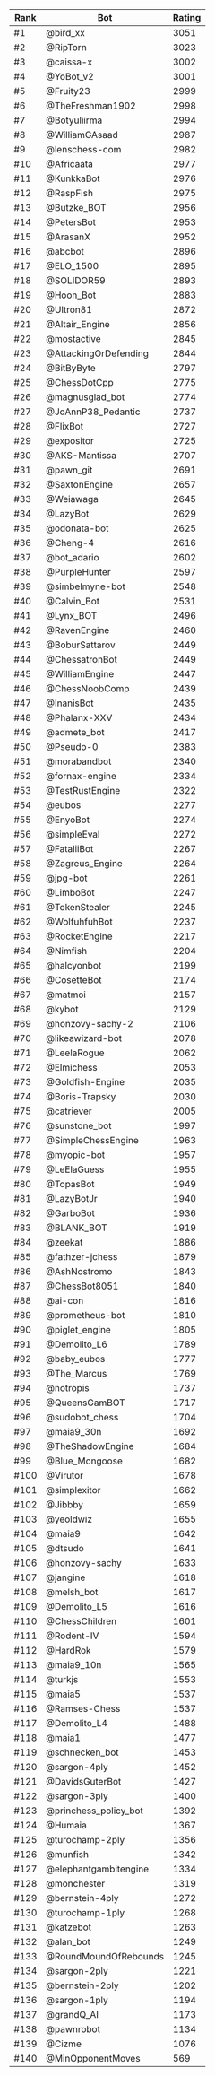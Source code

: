 Rank|Bot|Rating
---|---|---
#1|@bird_xx|3051
#2|@RipTorn|3023
#3|@caissa-x|3002
#4|@YoBot_v2|3001
#5|@Fruity23|2999
#6|@TheFreshman1902|2998
#7|@Botyuliirma|2994
#8|@WilliamGAsaad|2987
#9|@lenschess-com|2982
#10|@Africaata|2977
#11|@KunkkaBot|2976
#12|@RaspFish|2975
#13|@Butzke_BOT|2956
#14|@PetersBot|2953
#15|@ArasanX|2952
#16|@abcbot|2896
#17|@ELO_1500|2895
#18|@SOLIDOR59|2893
#19|@Hoon_Bot|2883
#20|@Ultron81|2872
#21|@Altair_Engine|2856
#22|@mostactive|2845
#23|@AttackingOrDefending|2844
#24|@BitByByte|2797
#25|@ChessDotCpp|2775
#26|@magnusglad_bot|2774
#27|@JoAnnP38_Pedantic|2737
#28|@FlixBot|2727
#29|@expositor|2725
#30|@AKS-Mantissa|2707
#31|@pawn_git|2691
#32|@SaxtonEngine|2657
#33|@Weiawaga|2645
#34|@LazyBot|2629
#35|@odonata-bot|2625
#36|@Cheng-4|2616
#37|@bot_adario|2602
#38|@PurpleHunter|2597
#39|@simbelmyne-bot|2548
#40|@Calvin_Bot|2531
#41|@Lynx_BOT|2496
#42|@RavenEngine|2460
#43|@BoburSattarov|2449
#44|@ChessatronBot|2449
#45|@WilliamEngine|2447
#46|@ChessNoobComp|2439
#47|@InanisBot|2435
#48|@Phalanx-XXV|2434
#49|@admete_bot|2417
#50|@Pseudo-0|2383
#51|@morabandbot|2340
#52|@fornax-engine|2334
#53|@TestRustEngine|2322
#54|@eubos|2277
#55|@EnyoBot|2274
#56|@simpleEval|2272
#57|@FataliiBot|2267
#58|@Zagreus_Engine|2264
#59|@jpg-bot|2261
#60|@LimboBot|2247
#61|@TokenStealer|2245
#62|@WolfuhfuhBot|2237
#63|@RocketEngine|2217
#64|@Nimfish|2204
#65|@halcyonbot|2199
#66|@CosetteBot|2174
#67|@matmoi|2157
#68|@kybot|2129
#69|@honzovy-sachy-2|2106
#70|@likeawizard-bot|2078
#71|@LeelaRogue|2062
#72|@Elmichess|2053
#73|@Goldfish-Engine|2035
#74|@Boris-Trapsky|2030
#75|@catriever|2005
#76|@sunstone_bot|1997
#77|@SimpleChessEngine|1963
#78|@myopic-bot|1957
#79|@LeElaGuess|1955
#80|@TopasBot|1949
#81|@LazyBotJr|1940
#82|@GarboBot|1936
#83|@BLANK_BOT|1919
#84|@zeekat|1886
#85|@fathzer-jchess|1879
#86|@AshNostromo|1843
#87|@ChessBot8051|1840
#88|@ai-con|1816
#89|@prometheus-bot|1810
#90|@piglet_engine|1805
#91|@Demolito_L6|1789
#92|@baby_eubos|1777
#93|@The_Marcus|1769
#94|@notropis|1737
#95|@QueensGamBOT|1717
#96|@sudobot_chess|1704
#97|@maia9_30n|1692
#98|@TheShadowEngine|1684
#99|@Blue_Mongoose|1682
#100|@Virutor|1678
#101|@simplexitor|1662
#102|@Jibbby|1659
#103|@yeoldwiz|1655
#104|@maia9|1642
#105|@dtsudo|1641
#106|@honzovy-sachy|1633
#107|@jangine|1618
#108|@melsh_bot|1617
#109|@Demolito_L5|1616
#110|@ChessChildren|1601
#111|@Rodent-IV|1594
#112|@HardRok|1579
#113|@maia9_10n|1565
#114|@turkjs|1553
#115|@maia5|1537
#116|@Ramses-Chess|1537
#117|@Demolito_L4|1488
#118|@maia1|1477
#119|@schnecken_bot|1453
#120|@sargon-4ply|1452
#121|@DavidsGuterBot|1427
#122|@sargon-3ply|1400
#123|@princhess_policy_bot|1392
#124|@Humaia|1367
#125|@turochamp-2ply|1356
#126|@munfish|1342
#127|@elephantgambitengine|1334
#128|@monchester|1319
#129|@bernstein-4ply|1272
#130|@turochamp-1ply|1268
#131|@katzebot|1263
#132|@alan_bot|1249
#133|@RoundMoundOfRebounds|1245
#134|@sargon-2ply|1221
#135|@bernstein-2ply|1202
#136|@sargon-1ply|1194
#137|@grandQ_AI|1173
#138|@pawnrobot|1134
#139|@Cizme|1076
#140|@MinOpponentMoves|569

